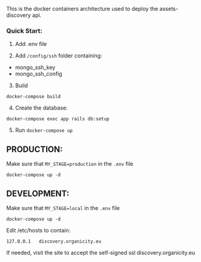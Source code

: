 This is the docker containers architecture used to deploy the assets-discovery api.


### Quick Start:

1. Add .env file

2. Add `/config/ssh` folder containing:

 * mongo_ssh_key
 * mongo_ssh_config

3. Build

  `docker-compose build`

4. Create the database:

  `docker-compose exec app rails db:setup`

5. Run
  `docker-compose up`


## PRODUCTION:

Make sure that `MY_STAGE=production` in the `.env` file

`docker-compose up -d`

## DEVELOPMENT:

Make sure that `MY_STAGE=local` in the `.env` file

`docker-compose up -d`

Edit /etc/hosts to contain:

```127.0.0.1   discovery.organicity.eu```

If needed, visit the site to accept the self-signed ssl discovery.organicity.eu
